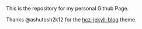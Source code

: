 This is the repository for my personal Github Page.

Thanks @ashutosh2k12 for the
[hcz-jekyll-blog](https://github.com/ashutosh2k12/hcz-jekyll-blog) theme.


